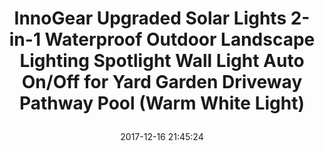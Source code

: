 ---
title: > #shorten me
  InnoGear Upgraded Solar Lights 2-in-1 Waterproof Outdoor Landscape Lighting Spotlight Wall Light Auto On/Off for Yard Garden Driveway Pathway Pool (Warm White Light)
name: >
  InnoGear Upgraded Solar Lights 2-in-1 Waterproof Outdoor Landscape Lighting Spotlight Wall Light Auto On/Off for Yard Garden Driveway Pathway Pool (Warm White Light)
date: "2017-12-16 21:45:24"
buy_now: "https://www.amazon.com/InnoGear-Upgraded-Waterproof-Landscape-Spotlight/dp/B01A6O52OS?psc=1&SubscriptionId=AKIAIA5RBQIWQVTCUEUQ&tag=coldcutdeals-20&linkCode=xm2&camp=2025&creative=165953&creativeASIN=B01A6O52OS"
description_markdown: >-

  - The warm white tone creates an atmosphere of relaxation and comfort and produces welcome home feeling.

  - Upgraded frosted solar panel, no protective film needed. IP65 waterproof, heatproof and super bright-200 lumen output, 4 x 50 lumen enhanced LED

  - 2-in-1 Tool-free Installation - Stick into the ground / Use included screws to mount on the wall.

  - Auto on at night / Auto off at sunrise; 2 Level Brightness working modes; Longer Working Time with built-in 18650 lithium rechargeable battery (2200mAh)

  - Note: Please make sure to turn on the switch before use. The spotlight is light sensitive and won't light up in bright place. To turn on the light in the daytime, please fully cover the solar panel and make sure there is no light source or sunshine detected.


tweet_id_str: "942148679523323904"
price: "$69.99"
list_price: "$109.99"
deal_price: "$24.99"
you_save: "$45.00 (64%)"
asin: "B01A6O52OS"
image: "https://images-na.ssl-images-amazon.com/images/I/41hSajkXl8L.jpg"
---